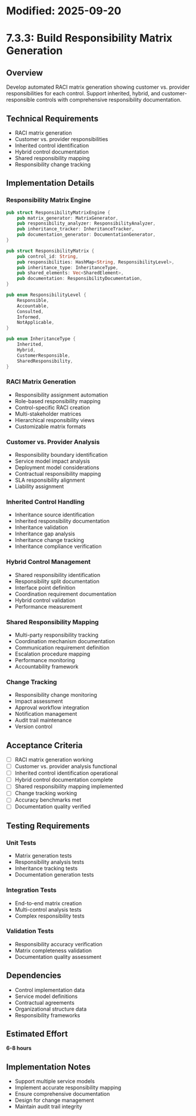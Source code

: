 # Modified: 2025-09-20

# 7.3.3: Build Responsibility Matrix Generation

## Overview
Develop automated RACI matrix generation showing customer vs. provider responsibilities for each control. Support inherited, hybrid, and customer-responsible controls with comprehensive responsibility documentation.

## Technical Requirements
- RACI matrix generation
- Customer vs. provider responsibilities
- Inherited control identification
- Hybrid control documentation
- Shared responsibility mapping
- Responsibility change tracking

## Implementation Details

### Responsibility Matrix Engine
```rust
pub struct ResponsibilityMatrixEngine {
    pub matrix_generator: MatrixGenerator,
    pub responsibility_analyzer: ResponsibilityAnalyzer,
    pub inheritance_tracker: InheritanceTracker,
    pub documentation_generator: DocumentationGenerator,
}

pub struct ResponsibilityMatrix {
    pub control_id: String,
    pub responsibilities: HashMap<String, ResponsibilityLevel>,
    pub inheritance_type: InheritanceType,
    pub shared_elements: Vec<SharedElement>,
    pub documentation: ResponsibilityDocumentation,
}

pub enum ResponsibilityLevel {
    Responsible,
    Accountable,
    Consulted,
    Informed,
    NotApplicable,
}

pub enum InheritanceType {
    Inherited,
    Hybrid,
    CustomerResponsible,
    SharedResponsibility,
}
```

### RACI Matrix Generation
- Responsibility assignment automation
- Role-based responsibility mapping
- Control-specific RACI creation
- Multi-stakeholder matrices
- Hierarchical responsibility views
- Customizable matrix formats

### Customer vs. Provider Analysis
- Responsibility boundary identification
- Service model impact analysis
- Deployment model considerations
- Contractual responsibility mapping
- SLA responsibility alignment
- Liability assignment

### Inherited Control Handling
- Inheritance source identification
- Inherited responsibility documentation
- Inheritance validation
- Inheritance gap analysis
- Inheritance change tracking
- Inheritance compliance verification

### Hybrid Control Management
- Shared responsibility identification
- Responsibility split documentation
- Interface point definition
- Coordination requirement documentation
- Hybrid control validation
- Performance measurement

### Shared Responsibility Mapping
- Multi-party responsibility tracking
- Coordination mechanism documentation
- Communication requirement definition
- Escalation procedure mapping
- Performance monitoring
- Accountability framework

### Change Tracking
- Responsibility change monitoring
- Impact assessment
- Approval workflow integration
- Notification management
- Audit trail maintenance
- Version control

## Acceptance Criteria
- [ ] RACI matrix generation working
- [ ] Customer vs. provider analysis functional
- [ ] Inherited control identification operational
- [ ] Hybrid control documentation complete
- [ ] Shared responsibility mapping implemented
- [ ] Change tracking working
- [ ] Accuracy benchmarks met
- [ ] Documentation quality verified

## Testing Requirements

### Unit Tests
- Matrix generation tests
- Responsibility analysis tests
- Inheritance tracking tests
- Documentation generation tests

### Integration Tests
- End-to-end matrix creation
- Multi-control analysis tests
- Complex responsibility tests

### Validation Tests
- Responsibility accuracy verification
- Matrix completeness validation
- Documentation quality assessment

## Dependencies
- Control implementation data
- Service model definitions
- Contractual agreements
- Organizational structure data
- Responsibility frameworks

## Estimated Effort
**6-8 hours**

## Implementation Notes
- Support multiple service models
- Implement accurate responsibility mapping
- Ensure comprehensive documentation
- Design for change management
- Maintain audit trail integrity
